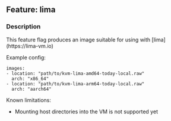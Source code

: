## Feature: lima
### Description
<website-feature>
This feature flag produces an image suitable for using with [lima](https://lima-vm.io)
</website-feature>

Example config:

```
images:
- location: "path/to/kvm-lima-amd64-today-local.raw"
  arch: "x86_64"
- location: "path/to/kvm-lima-arm64-today-local.raw"
  arch: "aarch64"
```

Known limitations:

- Mounting host directories into the VM is not supported yet
